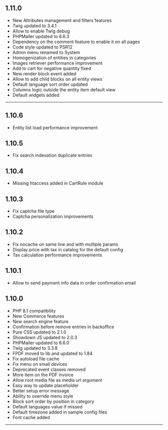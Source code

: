 ## 1.11.0

- New Attributes management and filters features
- Twig updated to 3.4.1
- Allow to enable Twig debug
- PHPMailer updated to 6.6.3
- Dependency on the comment feature to enable it on all pages
- Code style updated to PSR12
- Admin menu renamed to System
- Homogenization of entities in categories
- Images retriever performance improvement
- Add to cart for negative quantity fixed
- New render block event added
- Allow to add child blocks on all entity views
- Default language sort order updated
- Columns logic outside the entity item default view
- Default widgets added

---

## 1.10.6

- Entity list load performance improvement

## 1.10.5

- Fix search indexation duplicate entries

## 1.10.4

- Missing htaccess added in CartRule module

## 1.10.3

- Fix captcha file type
- Captcha personalization improvements

## 1.10.2

- Fix nocache on same line and with multiple params
- Display price with tax in catalog for the default config
- Tax calculation performance improvements

## 1.10.1

- Allow to send payment info data in order confirmation email

## 1.10.0

- PHP 8.1 compatibility
- New Commerce features
- New search engine feature
- Confirmation before remove entries in backoffice
- Pure CSS updated to 2.1.0
- Showdown JS updated to 2.0.3
- PHPMailer updated to 6.6.0
- Twig updated to 3.3.8
- FPDF moved to lib and updated to 1.84
- Fix autoload file cache
- Fix menu on small devices
- Deprecated event classes removed
- More item on the PDF invoice
- Allow root media file as media url argument
- Easy way to update placeholder
- Better setup error message
- Ability to override menu style
- Block sort order by position in category
- Default languages value if missed
- Default timezone added in sample config files
- Font cache added

---